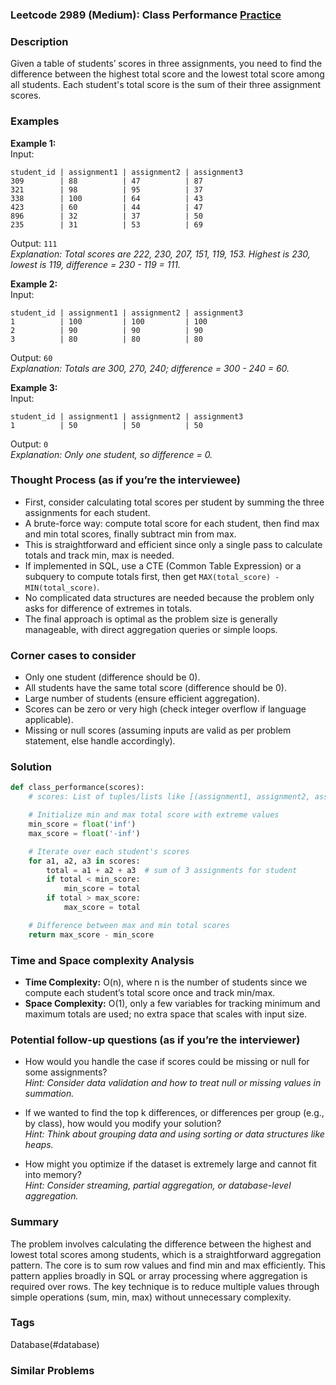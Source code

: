 ### Leetcode 2989 (Medium): Class Performance [Practice](https://leetcode.com/problems/class-performance)

### Description  
Given a table of students’ scores in three assignments, you need to find the difference between the highest total score and the lowest total score among all students. Each student's total score is the sum of their three assignment scores.

### Examples  

**Example 1:**  
Input:  
```
student_id | assignment1 | assignment2 | assignment3
309        | 88          | 47          | 87
321        | 98          | 95          | 37
338        | 100         | 64          | 43
423        | 60          | 44          | 47
896        | 32          | 37          | 50
235        | 31          | 53          | 69
```  
Output: `111`  
*Explanation: Total scores are 222, 230, 207, 151, 119, 153. Highest is 230, lowest is 119, difference = 230 - 119 = 111.*

**Example 2:**  
Input:  
```
student_id | assignment1 | assignment2 | assignment3
1          | 100         | 100         | 100
2          | 90          | 90          | 90
3          | 80          | 80          | 80
```  
Output: `60`  
*Explanation: Totals are 300, 270, 240; difference = 300 - 240 = 60.*

**Example 3:**  
Input:  
```
student_id | assignment1 | assignment2 | assignment3
1          | 50          | 50          | 50
```  
Output: `0`  
*Explanation: Only one student, so difference = 0.*

### Thought Process (as if you’re the interviewee)  
- First, consider calculating total scores per student by summing the three assignments for each student.  
- A brute-force way: compute total score for each student, then find max and min total scores, finally subtract min from max.  
- This is straightforward and efficient since only a single pass to calculate totals and track min, max is needed.  
- If implemented in SQL, use a CTE (Common Table Expression) or a subquery to compute totals first, then get `MAX(total_score) - MIN(total_score)`.  
- No complicated data structures are needed because the problem only asks for difference of extremes in totals.  
- The final approach is optimal as the problem size is generally manageable, with direct aggregation queries or simple loops.

### Corner cases to consider  
- Only one student (difference should be 0).  
- All students have the same total score (difference should be 0).  
- Large number of students (ensure efficient aggregation).  
- Scores can be zero or very high (check integer overflow if language applicable).  
- Missing or null scores (assuming inputs are valid as per problem statement, else handle accordingly).  

### Solution

```python
def class_performance(scores):
    # scores: List of tuples/lists like [(assignment1, assignment2, assignment3), ...]

    # Initialize min and max total score with extreme values
    min_score = float('inf')
    max_score = float('-inf')

    # Iterate over each student's scores
    for a1, a2, a3 in scores:
        total = a1 + a2 + a3  # sum of 3 assignments for student
        if total < min_score:
            min_score = total
        if total > max_score:
            max_score = total

    # Difference between max and min total scores
    return max_score - min_score
```

### Time and Space complexity Analysis  

- **Time Complexity:** O(n), where n is the number of students since we compute each student’s total score once and track min/max.  
- **Space Complexity:** O(1), only a few variables for tracking minimum and maximum totals are used; no extra space that scales with input size.  

### Potential follow-up questions (as if you’re the interviewer)  

- How would you handle the case if scores could be missing or null for some assignments?  
  *Hint: Consider data validation and how to treat null or missing values in summation.*  

- If we wanted to find the top k differences, or differences per group (e.g., by class), how would you modify your solution?  
  *Hint: Think about grouping data and using sorting or data structures like heaps.*  

- How might you optimize if the dataset is extremely large and cannot fit into memory?  
  *Hint: Consider streaming, partial aggregation, or database-level aggregation.*  

### Summary  
The problem involves calculating the difference between the highest and lowest total scores among students, which is a straightforward aggregation pattern. The core is to sum row values and find min and max efficiently. This pattern applies broadly in SQL or array processing where aggregation is required over rows. The key technique is to reduce multiple values through simple operations (sum, min, max) without unnecessary complexity.

### Tags
Database(#database)

### Similar Problems
